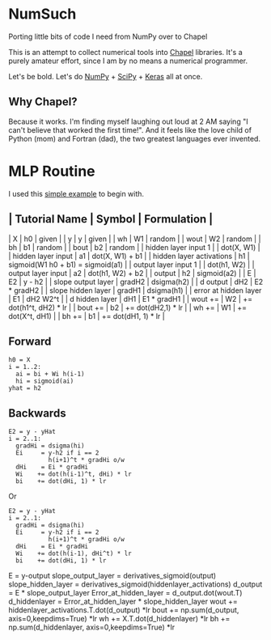 # NumSuch
Porting little bits of code I need from NumPy over to Chapel

This is an attempt to collect numerical tools into [Chapel](https://github.com/chapel-lang/chapel) libraries.
It's a purely amateur effort, since I am by no means a numerical programmer.

Let's be bold.  Let's do [NumPy](https://github.com/numpy/numpy) + [SciPy](https://github.com/scipy/scipy) + [Keras](https://keras.io/) all at once.

## Why Chapel?

Because it works. I'm finding myself laughing out loud at 2 AM saying "I can't believe that worked the first time!".  And it feels like the love child of Python (mom) and Fortran (dad), the two greatest languages
ever invented.

# MLP Routine

I used this [simple example](https://www.analyticsvidhya.com/blog/2017/05/neural-network-from-scratch-in-python-and-r/) to begin with.

| Tutorial Name | Symbol | Formulation |
----------------------------------------
| X | h0 | given |
| y | y | given |
| wh | W1 | random |
| wout | W2 | random |
| bh | b1 | random |
| bout | b2 | random |
| hidden layer input 1 |  | dot(X, W1) |
| hidden layer input | a1 | dot(X, W1) + b1 |
| hidden layer activations | h1 | sigmoid(W1 h0 + b1) = sigmoid(a1) |
| output layer input 1 |  | dot(h1, W2) |
| output layer input | a2 | dot(h1, W2) + b2 |
| output | h2 | sigmoid(a2) |
| E | E2 | y - h2 |
| slope output layer | gradH2 | dsigma(h2) |
| d output | dH2 | E2 * gradH2 |
| slope hidden layer | gradH1 | dsigma(h1) |
| error at hidden layer | E1 | dH2 W2^t |
| d hidden layer | dH1 | E1 * gradH1 |
| wout += | W2 | += dot(h1^t, dH2) * lr |
| bout += | b2 | += dot(dH2,1) * lr |
| wh += | W1 | += dot(X^t, dH1) |
| bh += | b1 | += dot(dH1, 1) * lr |

## Forward

```
h0 = X
i = 1..2:
  ai = bi + Wi h(i-1)
  hi = sigmoid(ai)
yhat = h2
```

## Backwards

```
E2 = y - yHat
i = 2..1:
  gradHi = dsigma(hi)
  Ei     = y-h2 if i == 2
           h(i+1)^t * gradHi o/w
  dHi    = Ei * gradHi
  Wi    += dot(h(i-1)^t, dHi) * lr
  bi    += dot(dHi, 1) * lr  
```

Or

```
E2 = y - yHat
i = 2..1:
  gradHi = dsigma(hi)
  Ei     = y-h2 if i == 2
           h(i+1)^t * gradHi o/w
  dHi    = Ei * gradHi
  Wi    += dot(h(i-1), dHi^t) * lr
  bi    += dot(dHi, 1) * lr  
```



E = y-output
slope_output_layer = derivatives_sigmoid(output)
slope_hidden_layer = derivatives_sigmoid(hiddenlayer_activations)
d_output = E * slope_output_layer
Error_at_hidden_layer = d_output.dot(wout.T)
d_hiddenlayer = Error_at_hidden_layer * slope_hidden_layer
wout += hiddenlayer_activations.T.dot(d_output) *lr
bout += np.sum(d_output, axis=0,keepdims=True) *lr
wh += X.T.dot(d_hiddenlayer) *lr
bh += np.sum(d_hiddenlayer, axis=0,keepdims=True) *lr
